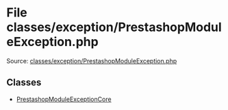 File classes/exception/PrestashopModuleException.php
=========

Source: [classes/exception/PrestashopModuleException.php](https://github.com/PrestaShop/PrestaShop/blob/1.5.0.2/classes/exception/PrestashopModuleException.php)


Classes
-------

* [PrestashopModuleExceptionCore](class.PrestashopModuleExceptionCore.md)

